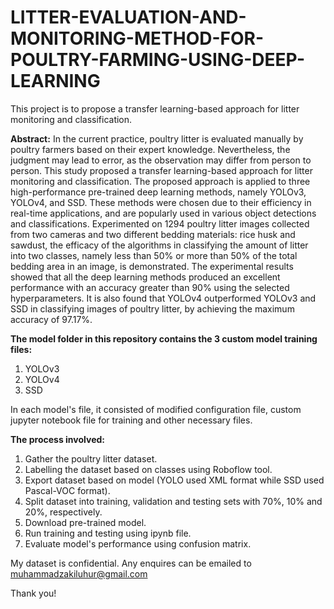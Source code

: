# LITTER-EVALUATION-AND-MONITORING-METHOD-FOR-POULTRY-FARMING-USING-DEEP-LEARNING
This project is to propose a transfer learning-based approach for litter monitoring and classification.

**Abstract:**
In the current practice, poultry litter is evaluated manually by poultry farmers
based on their expert knowledge. Nevertheless, the judgment may lead to error,
as the observation may differ from person to person. This study proposed a
transfer learning-based approach for litter monitoring and classification. The
proposed approach is applied to three high-performance pre-trained deep
learning methods, namely YOLOv3, YOLOv4, and SSD. These methods were
chosen due to their efficiency in real-time applications, and are popularly used
in various object detections and classifications. Experimented on 1294 poultry
litter images collected from two cameras and two different bedding materials:
rice husk and sawdust, the efficacy of the algorithms in classifying the amount
of litter into two classes, namely less than 50% or more than 50% of the total
bedding area in an image, is demonstrated. The experimental results showed
that all the deep learning methods produced an excellent performance with an
accuracy greater than 90% using the selected hyperparameters. It is also found
that YOLOv4 outperformed YOLOv3 and SSD in classifying images of poultry
litter, by achieving the maximum accuracy of 97.17%.

**The model folder in this repository contains the 3 custom model training files:** 
1. YOLOv3
2. YOLOv4
3. SSD

In each model's file, it consisted of modified configuration file, custom jupyter notebook file for training and other necessary files.

**The process involved:**
1. Gather the poultry litter dataset.
2. Labelling the dataset based on classes using Roboflow tool.
3. Export dataset based on model (YOLO used XML format while SSD used Pascal-VOC format).
4. Split dataset into training, validation and testing sets with 70%, 10% and 20%, respectively.
5. Download pre-trained model.
6. Run training and testing using ipynb file.
7. Evaluate model's performance using confusion matrix.

My dataset is confidential.
Any enquires can be emailed to muhammadzakiluhur@gmail.com

Thank you!
